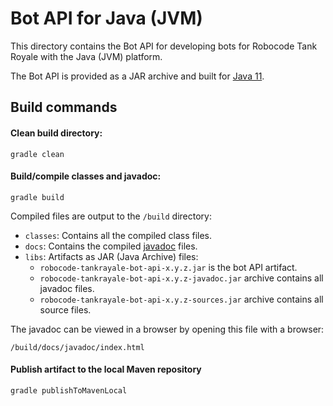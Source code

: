 # Bot API for Java (JVM)

This directory contains the Bot API for developing bots for Robocode Tank Royale with the Java (JVM) platform.

The Bot API is provided as a JAR archive and built for [Java 11].

## Build commands

#### Clean build directory:

```shell
gradle clean
```

#### Build/compile classes and javadoc:

```shell
gradle build
```

Compiled files are output to the `/build` directory:

- `classes`: Contains all the compiled class files.
- `docs`: Contains the compiled [javadoc] files.
- `libs`: Artifacts as JAR (Java Archive) files:
    - `robocode-tankrayale-bot-api-x.y.z.jar` is the bot API artifact.
    - `robocode-tankrayale-bot-api-x.y.z-javadoc.jar` archive contains all javadoc files.
    - `robocode-tankrayale-bot-api-x.y.z-sources.jar` archive contains all source files.

The javadoc can be viewed in a browser by opening this file with a browser:

```
/build/docs/javadoc/index.html
```

#### Publish artifact to the local Maven repository

```shell
gradle publishToMavenLocal
```


[Java 11]: https://docs.oracle.com/en/java/javase/11/ "Java 11 documentation"

[javadoc]: https://www.oracle.com/technical-resources/articles/java/javadoc-tool.html "Javadoc tool"
